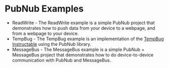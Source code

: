 PubNub Examples
===============

* ReadWrite - The ReadWrite example is a simple PubNub project that demonstrates how to push data from your device to a webpage, and from a webpage to your device.
* TempBug - The TempBug example is an implementation of the [TempBug Instructable](www.instructables.com/id/TempBug-internet-connected-thermometer/) using the PubNub library.
* MessageBus - The MessageBus example is a simple PubNub + MessageBus project that demonstrates how to do device-to-device communication with PubNub and MessageBus. 
 
